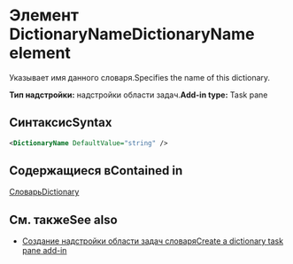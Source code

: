 # <a name="dictionaryname-element"></a><span data-ttu-id="c095c-101">Элемент DictionaryName</span><span class="sxs-lookup"><span data-stu-id="c095c-101">DictionaryName element</span></span>

<span data-ttu-id="c095c-102">Указывает имя данного словаря.</span><span class="sxs-lookup"><span data-stu-id="c095c-102">Specifies the name of this dictionary.</span></span>

<span data-ttu-id="c095c-103">**Тип надстройки:** надстройки области задач.</span><span class="sxs-lookup"><span data-stu-id="c095c-103">**Add-in type:** Task pane</span></span>

## <a name="syntax"></a><span data-ttu-id="c095c-104">Синтаксис</span><span class="sxs-lookup"><span data-stu-id="c095c-104">Syntax</span></span>

```XML
<DictionaryName DefaultValue="string" />
```

## <a name="contained-in"></a><span data-ttu-id="c095c-105">Содержащиеся в</span><span class="sxs-lookup"><span data-stu-id="c095c-105">Contained in</span></span>

[<span data-ttu-id="c095c-106">Словарь</span><span class="sxs-lookup"><span data-stu-id="c095c-106">Dictionary</span></span>](dictionary.md)

## <a name="see-also"></a><span data-ttu-id="c095c-107">См. также</span><span class="sxs-lookup"><span data-stu-id="c095c-107">See also</span></span>

- [<span data-ttu-id="c095c-108">Создание надстройки области задач словаря</span><span class="sxs-lookup"><span data-stu-id="c095c-108">Create a dictionary task pane add-in</span></span>](https://docs.microsoft.com/office/dev/add-ins/word/dictionary-task-pane-add-ins)
    
